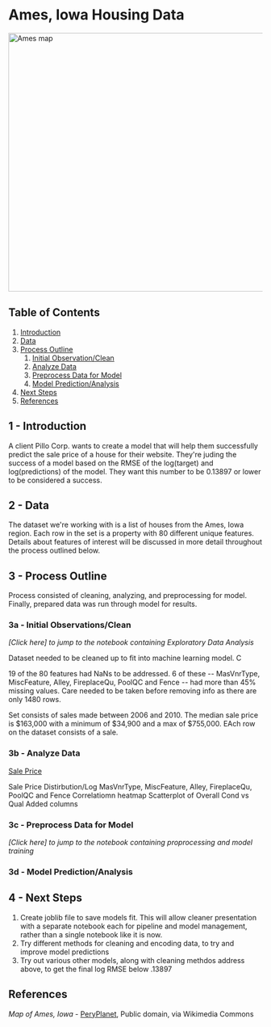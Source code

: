 # Ames, Iowa Housing Data

<a title="PeryPlanet, Public domain, via Wikimedia Commons" href="https://commons.wikimedia.org/wiki/File:Ames_map.png"><img width="512" alt="Ames map" src="https://upload.wikimedia.org/wikipedia/commons/thumb/2/2c/Ames_map.png/512px-Ames_map.png?20121117200554"></a>

## Table of Contents

1. [Introduction](#introduction)
2. [Data](#data)
3. [Process Outline](#process-outline)
   1. [Initial Observation/Clean](#clean-data)
   2. [Analyze Data](#analyze-data)
   3. [Preprocess Data for Model](#preprocess-data-for-model)
   4. [Model Prediction/Analysis](#model-prediction/analysis)
4. [Next Steps](#next-steps)
5. [References](#references)

## 1 - Introduction <a name="introduction"></a>

A client Pillo Corp. wants to create a model that will help them successfully predict the sale price of a house for their website. They're juding the success of a model based on the RMSE of the log(target) and log(predictions) of the model. They want this number to be 0.13897 or lower to be considered a success.

## 2 - Data <a name="data"></a>
The dataset we're working with is a list of houses from the Ames, Iowa region. Each row in the set is a property with 80 different unique features. Details about features of interest will be discussed in more detail throughout the process outlined below.

## 3 - Process Outline <a name="process-outline"></a>
Process consisted of cleaning, analyzing, and preprocessing for model. Finally, prepared data was run through model for results.

### 3a - Initial Observations/Clean <a name="clean-data"></a>
*[Click here] to jump to the notebook containing Exploratory Data Analysis*

Dataset needed to be cleaned up to fit into machine learning model. C

19 of the 80 features had NaNs to be addressed. 6 of these -- MasVnrType, MiscFeature, Alley, FireplaceQu, PoolQC and Fence -- had more than 45% missing values. Care needed to be taken before removing info as there are only 1480 rows.

Set consists of sales made between 2006 and 2010. The median sale price is $163,000 with a minimum of $34,900 and a max of $755,000. EAch row on the dataset consists of a sale.

### 3b - Analyze Data <a name="analyze-data"></a>
<u>Sale Price</u>

Sale Price Distirbution/Log
MasVnrType, MiscFeature, Alley, FireplaceQu, PoolQC and Fence
Correlatiomn heatmap
Scatterplot of Overall Cond vs Qual
Added columns

### 3c - Preprocess Data for Model <a name="preprocess-data-for-model"></a>
*[Click here] to jump to the notebook containing proprocessing and model training*

### 3d - Model Prediction/Analysis <a name="model-prediction/analysis"></a>




## 4 - Next Steps <a name="next-steps"></a>

1. Create joblib file to save models fit. This will allow cleaner presentation with a separate notebook each for pipeline and model management, rather than a single notebook like it is now.
2. Try different methods for cleaning and encoding data, to try and improve model predictions
3. Try out various other models, along with cleaning methdos address above, to get the final log RMSE below .13897

## References <a name="references"></a>

*Map of Ames, Iowa* - <a href="https://commons.wikimedia.org/wiki/File:Ames_map.png">PeryPlanet</a>, Public domain, via Wikimedia Commons










